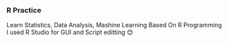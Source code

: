 ### R Practice 
Learn Statistics, Data Analysis, Mashine Learning Based On R Programming <br> 
I used R Studio for GUI and Script editting 😊

